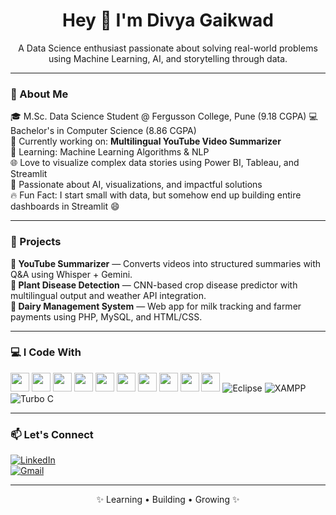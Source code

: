 <h1 align="center">Hey 👋 I'm Divya Gaikwad</h1>

<p align="center">
A Data Science enthusiast passionate about solving real-world problems using Machine Learning, AI, and storytelling through data.
</p>

<hr>

### 🔎 About Me

 🎓 M.Sc. Data Science Student @ Fergusson College, Pune (9.18 CGPA)
 💻 Bachelor's in Computer Science (8.86 CGPA)  
 🔬 Currently working on: **Multilingual YouTube Video Summarizer**  
 🤖 Learning: Machine Learning Algorithms & NLP  
 🌐 Love to visualize complex data stories using Power BI, Tableau, and Streamlit  
 🧠 Passionate about AI, visualizations, and impactful solutions  
 🔥 Fun Fact: I start small with data, but somehow end up building entire dashboards in Streamlit 😄

<hr>

### 🚀 Projects

**🎥 YouTube Summarizer** — Converts videos into structured summaries with Q&A using Whisper + Gemini.  
**🌿 Plant Disease Detection** — CNN-based crop disease predictor with multilingual output and weather API integration.  
**🥛 Dairy Management System** — Web app for milk tracking and farmer payments using PHP, MySQL, and HTML/CSS.

<hr>

### 💻 I Code With

<p align="left">
  <img src="https://cdn.jsdelivr.net/gh/devicons/devicon/icons/python/python-original.svg" width="30"/>
  <img src="https://cdn.jsdelivr.net/gh/devicons/devicon/icons/java/java-original.svg" width="30"/>
  <img src="https://cdn.jsdelivr.net/gh/devicons/devicon/icons/cplusplus/cplusplus-original.svg" width="30"/>
  <img src="https://cdn.jsdelivr.net/gh/devicons/devicon/icons/javascript/javascript-original.svg" width="30"/>
  <img src="https://cdn.jsdelivr.net/gh/devicons/devicon/icons/html5/html5-original.svg" width="30"/>
  <img src="https://cdn.jsdelivr.net/gh/devicons/devicon/icons/css3/css3-original.svg" width="30"/>
  <img src="https://cdn.jsdelivr.net/gh/devicons/devicon/icons/react/react-original.svg" width="30"/>
  <img src="https://cdn.jsdelivr.net/gh/devicons/devicon/icons/flask/flask-original.svg" width="30"/>
  <img src="https://cdn.jsdelivr.net/gh/devicons/devicon/icons/mysql/mysql-original.svg" width="30"/>
  <img src="https://cdn.jsdelivr.net/gh/devicons/devicon/icons/github/github-original.svg" width="30"/>
  <img src="https://img.shields.io/badge/Eclipse-2C2255?style=flat&logo=eclipseide&logoColor=white" alt="Eclipse"/>
  <img src="https://img.shields.io/badge/XAMPP-FB7A24?style=flat&logo=xampp&logoColor=white" alt="XAMPP"/>
  <img src="https://img.shields.io/badge/TurboC-blue?style=flat" alt="Turbo C"/>
</p>

<hr>

### 📫 Let's Connect

[![LinkedIn](https://img.shields.io/badge/LinkedIn-blue?style=flat&logo=linkedin)](https://linkedin.com/in/divya-ravindra-gaikwad)  
[![Gmail](https://img.shields.io/badge/Gmail-red?style=flat&logo=gmail)](mailto:divyaravindragaikwad@gmail.com)

<hr>

<p align="center">
✨ Learning • Building • Growing ✨
</p>
